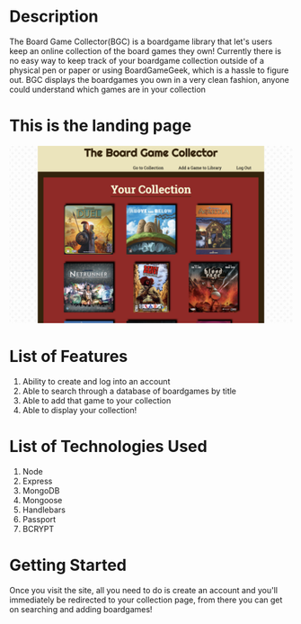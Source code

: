 # Description

The Board Game Collector(BGC) is a boardgame library that let's users keep an online collection of the board games they own! Currently there is no easy way to keep track of your boardgame collection outside of a physical pen or paper or using BoardGameGeek, which is a hassle to figure out. BGC displays the boardgames you own in a very clean fashion, anyone could understand which games are in your collection

# This is the landing page
![The BGC](https://raw.githubusercontent.com/dlousa92/boardgame-collector/master/public/img/screenshot.png)

# List of Features

1. Ability to create and log into an account
2. Able to search through a database of boardgames by title
3. Able to add that game to your collection
4. Able to display your collection!

# List of Technologies Used

1. Node
2. Express
3. MongoDB
4. Mongoose
5. Handlebars
6. Passport
7. BCRYPT

# Getting Started

Once you visit the site, all you need to do is create an account and you'll immediately be redirected to your collection page, from there you can get on searching and adding boardgames!